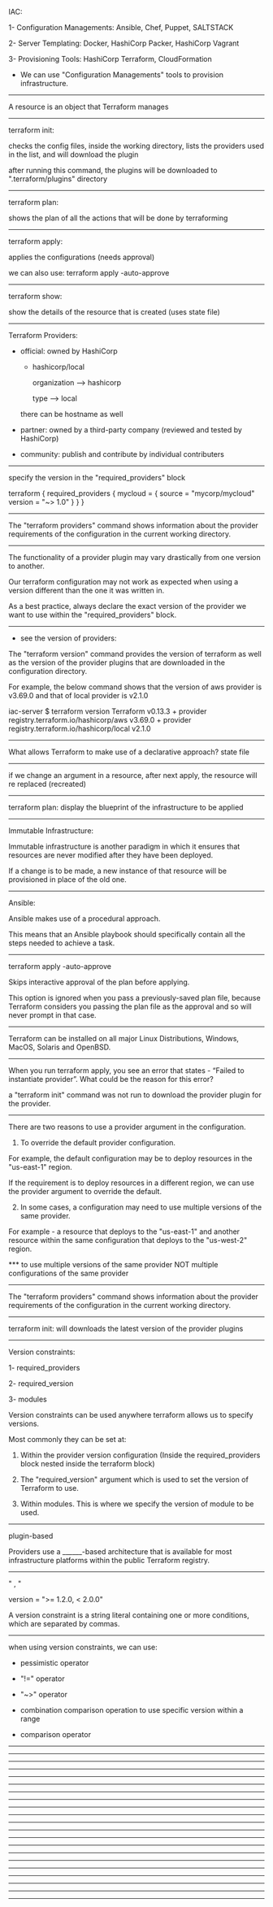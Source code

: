 IAC:

1- Configuration Managements: Ansible, Chef, Puppet, SALTSTACK

2- Server Templating: Docker, HashiCorp Packer, HashiCorp Vagrant

3- Provisioning Tools: HashiCorp Terraform, CloudFormation


* We can use "Configuration Managements" tools to provision infrastructure.



__________________________________________________________________________________________




A resource is an object that Terraform manages


__________________________________________________________________________________________




terraform init:

checks the config files, inside the working directory, lists the providers used in the list, and will download the plugin

after running this command, the plugins will be downloaded to ".terraform/plugins" directory


__________________________________________________________________________________________



terraform plan:

shows the plan of all the actions that will be done by terraforming



__________________________________________________________________________________________




terraform apply:

applies the configurations (needs approval)

we can also use: terraform apply -auto-approve


__________________________________________________________________________________________



terraform show:

show the details of the resource that is created (uses state file)



__________________________________________________________________________________________





Terraform Providers:

- official: owned by HashiCorp

  * hashicorp/local
 
    organization --> hashicorp
    
    type         --> local

  there can be hostname as well

- partner: owned by a third-party company (reviewed and tested by HashiCorp)

- community: publish and contribute by individual contributers







__________________________________________________________________________________________



specify the version in the "required_providers" block

terraform {
  required_providers {
    mycloud = {
      source = "mycorp/mycloud"
      version = "~> 1.0" 
    }
  }
}


__________________________________________________________________________________________



The "terraform providers" command shows information about the provider requirements of the configuration in the current working directory. 


__________________________________________________________________________________________





The functionality of a provider plugin may vary drastically from one version to another.

Our terraform configuration may not work as expected when using a version different than the one it was written in.

As a best practice, always declare the exact version of the provider we want to use within the "required_providers" block.


__________________________________________________________________________________________


* see the version of providers:


The "terraform version" command provides the version of terraform as well as the version of the provider plugins that are downloaded in the configuration directory.

For example, the below command shows that the version of aws provider is v3.69.0 and that of local provider is v2.1.0

iac-server $ terraform version Terraform v0.13.3 + provider registry.terraform.io/hashicorp/aws v3.69.0 + provider registry.terraform.io/hashicorp/local v2.1.0


__________________________________________________________________________________________




What allows Terraform to make use of a declarative approach?  state file



__________________________________________________________________________________________




if we change an argument in a resource, after next apply, the resource will re replaced (recreated)



__________________________________________________________________________________________




terraform plan: display the blueprint of the infrastructure to be applied



__________________________________________________________________________________________



Immutable Infrastructure:

Immutable infrastructure is another paradigm in which it ensures that resources are never modified after they have been deployed.

If a change is to be made, a new instance of that resource will be provisioned in place of the old one.



__________________________________________________________________________________________



Ansible:

Ansible makes use of a procedural approach.

This means that an Ansible playbook should specifically contain all the steps needed to achieve a task.



__________________________________________________________________________________________



terraform apply -auto-approve

Skips interactive approval of the plan before applying.

This option is ignored when you pass a previously-saved plan file, because Terraform considers you passing the plan file as the approval and so will never prompt in that case.


__________________________________________________________________________________________




Terraform can be installed on all major Linux Distributions, Windows, MacOS, Solaris and OpenBSD.


__________________________________________________________________________________________


When you run terraform apply, you see an error that states - “Failed to instantiate provider”. What could be the reason for this error?




 a "terraform init" command was not run to download the provider plugin for the provider.


__________________________________________________________________________________________



There are two reasons to use a provider argument in the configuration.

1. To override the default provider configuration.

For example, the default configuration may be to deploy resources in the "us-east-1" region.

If the requirement is to deploy resources in a different region, we can use the provider argument to override the default.


2. In some cases, a configuration may need to use multiple versions of the same provider.

For example - a resource that deploys to the "us-east-1" and another resource within the same configuration that deploys to the "us-west-2" region.




*** to use multiple versions of the same provider NOT multiple configurations of the same provider


__________________________________________________________________________________________



The "terraform providers" command shows information about the provider requirements of the configuration in the current working directory. 



__________________________________________________________________________________________



terraform init:  will downloads the latest version of the provider plugins



__________________________________________________________________________________________


Version constraints:

1- required_providers

2- required_version

3- modules

Version constraints can be used anywhere terraform allows us to specify versions.

Most commonly they can be set at:

1. Within the provider version configuration (Inside the required_providers block nested inside the terraform block)

2. The "required_version" argument which is used to set the version of Terraform to use.

3. Within modules. This is where we specify the version of module to be used.



__________________________________________________________________________________________


plugin-based

Providers use a ______-based architecture that is available for most infrastructure platforms within the public Terraform registry.



__________________________________________________________________________________________


 " , "

version = ">= 1.2.0, < 2.0.0"


A version constraint is a string literal containing one or more conditions, which are separated by commas. 


__________________________________________________________________________________________




when using version constraints, we can use:


- pessimistic operator

- "!=" operator

- "~>" operator

- combination comparison operation to use specific version within a range

- comparison operator




__________________________________________________________________________________________







__________________________________________________________________________________________







__________________________________________________________________________________________







__________________________________________________________________________________________







__________________________________________________________________________________________







__________________________________________________________________________________________







__________________________________________________________________________________________







__________________________________________________________________________________________







__________________________________________________________________________________________







__________________________________________________________________________________________







__________________________________________________________________________________________







__________________________________________________________________________________________







__________________________________________________________________________________________







__________________________________________________________________________________________







__________________________________________________________________________________________







__________________________________________________________________________________________







__________________________________________________________________________________________







__________________________________________________________________________________________







__________________________________________________________________________________________







__________________________________________________________________________________________







__________________________________________________________________________________________
